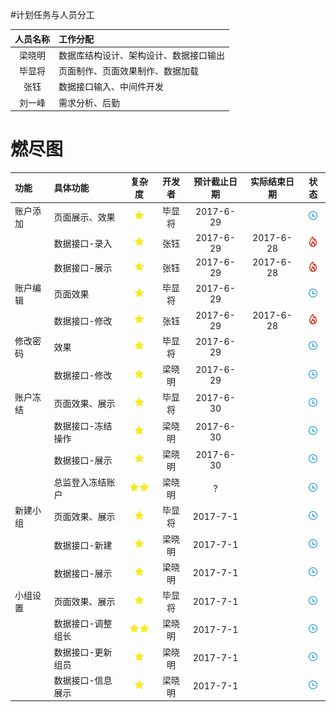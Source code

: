 #计划任务与人员分工

| 人员名称 | 工作分配 |
|:-:|:--|
| 梁晓明 | 数据库结构设计、架构设计、数据接口输出 |
| 毕显将 | 页面制作、页面效果制作、数据加载 |
| 张钰 | 数据接口输入、中间件开发 |
| 刘一峰 | 需求分析、后勤 |

# 燃尽图

 | 功能 | 具体功能 | 复杂度 | 开发者 | 预计截止日期 | 实际结束日期 | 状态 | 
 | :-- | :-- | :-: | :-: | :-: | :-: | :-: | 
 | 账户添加 | 页面展示、效果 | ![](/assets/star.png) | 毕显将 | 2017-6-29 |  | ![](/assets/wait.png) | 
 |  | 数据接口-录入 | ![](/assets/star.png) | 张钰 | 2017-6-29 | 2017-6-28 | ![](/assets/fire.png) | 
 |  | 数据接口-展示 | ![](/assets/star.png) | 张钰 | 2017-6-29 | 2017-6-28 | ![](/assets/fire.png) | 
 | 账户编辑 | 页面效果 | ![](/assets/star.png) | 毕显将 | 2017-6-29 |  | ![](/assets/wait.png) | 
 |  | 数据接口-修改 | ![](/assets/star.png) | 张钰 | 2017-6-29 | 2017-6-28 | ![](/assets/fire.png) | 
 | 修改密码 | 效果 | ![](/assets/star.png) | 毕显将 | 2017-6-29 |  | ![](/assets/wait.png) | 
 |  | 数据接口-修改 | ![](/assets/star.png) | 梁晓明 | 2017-6-29 |  | ![](/assets/wait.png) | 
 | 账户冻结 | 页面效果、展示 | ![](/assets/star.png) | 毕显将 | 2017-6-30 |  | ![](/assets/wait.png) | 
 |  | 数据接口-冻结操作 | ![](/assets/star.png) | 梁晓明 | 2017-6-30 |  | ![](/assets/wait.png) | 
 |  | 数据接口-展示 | ![](/assets/star.png) | 梁晓明 | 2017-6-30 |  | ![](/assets/wait.png) | 
 |  | 总监登入冻结账户 | ![](/assets/star.png)![](/assets/star.png) | 梁晓明 | ? |  | ![](/assets/wait.png) | 
 | 新建小组 | 页面效果、展示 | ![](/assets/star.png) | 毕显将 | 2017-7-1 |  | ![](/assets/wait.png) | 
 |  | 数据接口-新建 | ![](/assets/star.png) | 梁晓明 | 2017-7-1 |  | ![](/assets/wait.png) | 
 |  | 数据接口-展示 | ![](/assets/star.png) | 梁晓明 | 2017-7-1 |  | ![](/assets/wait.png) | 
 | 小组设置 | 页面效果、展示 | ![](/assets/star.png) | 毕显将 | 2017-7-1 |  | ![](/assets/wait.png) | 
 |  | 数据接口-调整组长 | ![](/assets/star.png)![](/assets/star.png) | 梁晓明 | 2017-7-1 |  | ![](/assets/wait.png) | 
 |  | 数据接口-更新组员 | ![](/assets/star.png) | 梁晓明 | 2017-7-1 |  | ![](/assets/wait.png) | 
 |  | 数据接口-信息展示 | ![](/assets/star.png) | 梁晓明 | 2017-7-1 |  | ![](/assets/wait.png) | 



